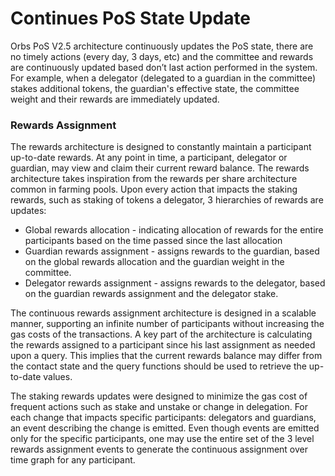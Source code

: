 # Continues PoS State Update

Orbs PoS V2.5 architecture continuously updates the PoS state, there are no timely actions (every day, 3 days, etc) and the committee and rewards are continuously updated based don’t last action performed in the system. For example, when a delegator (delegated to a guardian in the committee) stakes additional tokens, the guardian's effective state, the committee weight and their rewards are immediately updated.

### Rewards Assignment
The rewards architecture is designed to constantly maintain a participant up-to-date rewards. At any point in time, a participant, delegator or guardian, may view and claim their current reward balance. The rewards architecture takes inspiration from the rewards per share architecture common in farming pools.
Upon every action that impacts the staking rewards, such as staking of tokens a delegator, 3 hierarchies of rewards are updates:
* Global rewards allocation - indicating allocation of rewards for the entire participants based on the time passed since the last allocation
* Guardian rewards assignment - assigns rewards to the guardian, based on the global rewards allocation and the guardian weight in the committee.
* Delegator rewards assignment - assigns rewards to the delegator, based on the guardian rewards assignment and the delegator stake.

The continuous rewards assignment architecture is designed in a scalable manner, supporting an infinite number of participants without increasing the gas costs of the transactions. A key part of the architecture is calculating the rewards assigned to a participant since his last assignment as needed upon a query. This implies that the current rewards balance may differ from the contact state and the query functions should be used to retrieve the up-to-date values.

The staking rewards updates were designed to minimize the gas cost of frequent actions such as stake and unstake or change in delegation. For each change that impacts specific participants: delegators and guardians, an event describing the change is emitted. Even though events are emitted only for the specific participants, one may use the entire set of the 3 level rewards assignment events to generate the continuous assignment over time graph for any participant.

